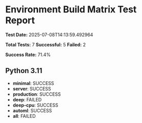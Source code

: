 # Environment Build Matrix Test Report

**Test Date:** 2025-07-08T14:13:59.492964

**Total Tests:** 7
**Successful:** 5
**Failed:** 2

**Success Rate:** 71.4%

## Python 3.11

- **minimal**: SUCCESS
- **server**: SUCCESS
- **production**: SUCCESS
- **deep**: FAILED
- **deep-cpu**: SUCCESS
- **automl**: SUCCESS
- **all**: FAILED
